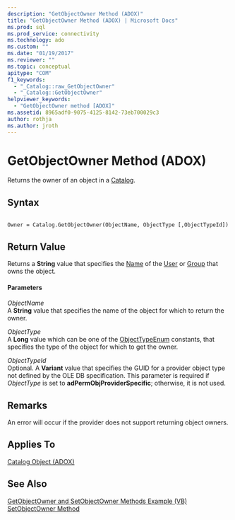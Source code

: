 ```yaml
---
description: "GetObjectOwner Method (ADOX)"
title: "GetObjectOwner Method (ADOX) | Microsoft Docs"
ms.prod: sql
ms.prod_service: connectivity
ms.technology: ado
ms.custom: ""
ms.date: "01/19/2017"
ms.reviewer: ""
ms.topic: conceptual
apitype: "COM"
f1_keywords: 
  - "_Catalog::raw_GetObjectOwner"
  - "_Catalog::GetObjectOwner"
helpviewer_keywords: 
  - "GetObjectOwner method [ADOX]"
ms.assetid: 8965adf0-9075-4125-8142-73eb700029c3
author: rothja
ms.author: jroth
---
```

# GetObjectOwner Method (ADOX)
Returns the owner of an object in a [Catalog](./catalog-object-adox.md).  
  
## Syntax  
  
```  
  
Owner = Catalog.GetObjectOwner(ObjectName, ObjectType [,ObjectTypeId])  
```  
  
## Return Value  
 Returns a **String** value that specifies the [Name](./name-property-adox.md) of the [User](./user-object-adox.md) or [Group](./group-object-adox.md) that owns the object.  
  
#### Parameters  
 *ObjectName*  
 A **String** value that specifies the name of the object for which to return the owner.  
  
 *ObjectType*  
 A **Long** value which can be one of the [ObjectTypeEnum](./objecttypeenum.md) constants, that specifies the type of the object for which to get the owner.  
  
 *ObjectTypeId*  
 Optional. A **Variant** value that specifies the GUID for a provider object type not defined by the OLE DB specification. This parameter is required if *ObjectType* is set to **adPermObjProviderSpecific**; otherwise, it is not used.  
  
## Remarks  
 An error will occur if the provider does not support returning object owners.  
  
## Applies To  
 [Catalog Object (ADOX)](./catalog-object-adox.md)  
  
## See Also  
 [GetObjectOwner and SetObjectOwner Methods Example (VB)](./getobjectowner-and-setobjectowner-methods-example-vb.md)   
 [SetObjectOwner Method](./setobjectowner-method.md)